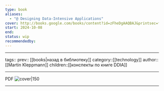 ```yaml
---
type: book
aliases:
  - "@ Designing Data-Intensive Applications"
cover: http://books.google.com/books/content?id=zFheDgAAQBAJ&printsec=frontcover&img=1&zoom=1&edge=curl&source=gbs_api
start: 2024-10-08
end: 
status: wip
recommendedby:
---
```


***
tags::
prev:: [[books|назад в библиотеку]]
category::[[technology]]
author:: [[Martin Kleppmann]]
children::[[конспекты по книге DDIA]]
***
PDF
![cover|150](http://books.google.com/books/content?id=zFheDgAAQBAJ&printsec=frontcover&img=1&zoom=1&edge=curl&source=gbs_api)
___

